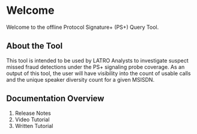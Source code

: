 # Welcome
Welcome to the offline Protocol Signature+ (PS+) Query Tool. 

## About the Tool
This tool is intended to be used by LATRO Analysts to investigate suspect missed fraud detections under the PS+ signaling probe coverage. As an output of this tool, the user will have visibility into the count of usable calls and the unique speaker diversity count for a given MSISDN. 

## Documentation Overview
1. Release Notes
2. Video Tutorial
3. Written Tutorial
